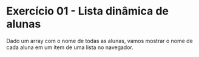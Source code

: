 # Exercício 01 - Lista dinâmica de alunas

Dado um array com o nome de todas as alunas, vamos mostrar o nome de cada aluna em um item de uma lista no navegador.